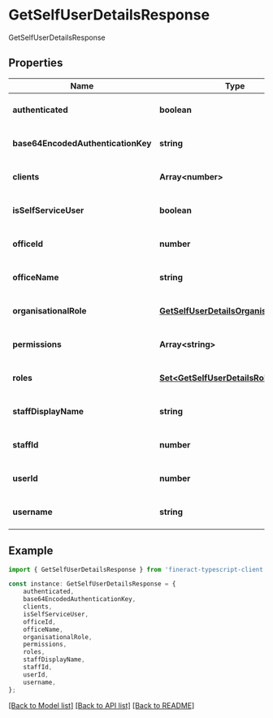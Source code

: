 # GetSelfUserDetailsResponse

GetSelfUserDetailsResponse

## Properties

Name | Type | Description | Notes
------------ | ------------- | ------------- | -------------
**authenticated** | **boolean** |  | [optional] [default to undefined]
**base64EncodedAuthenticationKey** | **string** |  | [optional] [default to undefined]
**clients** | **Array&lt;number&gt;** |  | [optional] [default to undefined]
**isSelfServiceUser** | **boolean** |  | [optional] [default to undefined]
**officeId** | **number** |  | [optional] [default to undefined]
**officeName** | **string** |  | [optional] [default to undefined]
**organisationalRole** | [**GetSelfUserDetailsOrganisationalRole**](GetSelfUserDetailsOrganisationalRole.md) |  | [optional] [default to undefined]
**permissions** | **Array&lt;string&gt;** |  | [optional] [default to undefined]
**roles** | [**Set&lt;GetSelfUserDetailsRoles&gt;**](GetSelfUserDetailsRoles.md) |  | [optional] [default to undefined]
**staffDisplayName** | **string** |  | [optional] [default to undefined]
**staffId** | **number** |  | [optional] [default to undefined]
**userId** | **number** |  | [optional] [default to undefined]
**username** | **string** |  | [optional] [default to undefined]

## Example

```typescript
import { GetSelfUserDetailsResponse } from 'fineract-typescript-client';

const instance: GetSelfUserDetailsResponse = {
    authenticated,
    base64EncodedAuthenticationKey,
    clients,
    isSelfServiceUser,
    officeId,
    officeName,
    organisationalRole,
    permissions,
    roles,
    staffDisplayName,
    staffId,
    userId,
    username,
};
```

[[Back to Model list]](../README.md#documentation-for-models) [[Back to API list]](../README.md#documentation-for-api-endpoints) [[Back to README]](../README.md)
